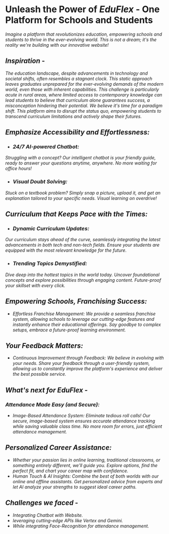 # Unleash the Power of *EduFlex* - One Platform for Schools and Students

*Imagine a platform that revolutionizes education, empowering schools and students to thrive in the ever-evolving world. This is not a dream; it's the reality we're building with our innovative website!*

## *Inspiration* -
*The education landscape, despite advancements in technology and societal shifts, often resembles a stagnant clock. This static approach leaves graduates unprepared for the ever-evolving demands of the modern world, even those with inherent capabilities. This challenge is particularly acute in rural areas, where limited access to contemporary knowledge can lead students to believe that curriculum alone guarantees success, a misconception hindering their potential. We believe it's time for a paradigm shift.  This platform aims to disrupt the status quo, empowering students to transcend curriculum limitations and actively shape their futures.*


##  *Emphasize Accessibility and Effortlessness:*
- ### *24/7 AI-powered Chatbot:*
 *Struggling with a concept? Our intelligent chatbot is your friendly guide, ready to answer your questions anytime, anywhere. No more waiting for office hours!*

- ### *Visual Doubt Solving:*
 *Stuck on a textbook problem? Simply snap a picture, upload it, and get an explanation tailored to your specific needs. Visual learning on overdrive!*


##  *Curriculum that Keeps Pace with the Times:*

- ### *Dynamic Curriculum Updates:*
 *Our curriculum stays ahead of the curve, seamlessly integrating the latest advancements in both tech and non-tech fields. Ensure your students are equipped with the most relevant knowledge for the future.*

- ### *Trending Topics Demystified:*
 *Dive deep into the hottest topics in the world today. Uncover foundational concepts and explore possibilities through engaging content. Future-proof your skillset with every click.*

## *Empowering Schools, Franchising Success:*

- *Effortless Franchise Management: We provide a seamless franchise system, allowing schools to leverage our cutting-edge features and instantly enhance their educational offerings. Say goodbye to complex setups, embrace a future-proof learning environment.*

## *Your Feedback Matters:*
- *Continuous Improvement through Feedback: We believe in evolving with your needs. Share your feedback through a user-friendly system, allowing us to constantly improve the platform's experience and deliver the best possible service.*


## *What's next for EduFlex -*
### *Attendance Made Easy (and Secure):*

- *Image-Based Attendance System: Eliminate tedious roll calls! Our secure, image-based system ensures accurate attendance tracking while saving valuable class time. 
No more room for errors, just efficient attendance management.*


## *Personalized Career Assistance:* 
 - *Whether your passion lies in online learning, traditional classrooms, or something entirely different, we'll guide you. Explore options, find the perfect fit, and chart your career map with confidence.*
- *Human Touch & AI Insights: Combine the best of both worlds with our online and offline assistants. Get personalized advice from experts and let AI analyze your strengths to suggest ideal career paths.*

## *Challenges we faced* -
- *Integrating Chatbot with Website.*
- *leveraging cutting-edge APIs like Vertex and Gemini.*
- *While integrating Face-Recognition for attendance management.*


